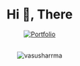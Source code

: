 <h1 align="center">Hi 👋, There</h1>
<div align="center">
  <a href="https://portfoliio-ktfqlf2x5-vasus-projects-b457f1cf.vercel.app/">
    <img src="https://img.shields.io/badge/PORTFOLIO-FDEE21?style=for-the-badge&logo=HuggingFace&logoColor=black" alt="Portfolio">
  </a>
</div>
<br>
<p align="center"> <img src="https://komarev.com/ghpvc/?username=vasusharrma&label=Profile%20views&color=0e75b6&style=flat" alt="vasusharrma" /> </p>
